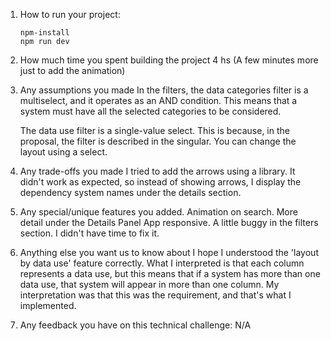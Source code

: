 1. How to run your project:

   ```
   npm-install
   npm run dev
   ```

2. How much time you spent building the project
   4 hs (A few minutes more just to add the animation)

3. Any assumptions you made
   In the filters, the data categories filter is a multiselect, and it operates as an AND condition.
   This means that a system must have all the selected categories to be considered.

   The data use filter is a single-value select. This is because, in the proposal, the filter is described in the singular.
   You can change the layout using a select.

4. Any trade-offs you made
   I tried to add the arrows using a library. It didn't work as expected, so instead of showing arrows, I display the dependency system names under the details section.

5. Any special/unique features you added.
   Animation on search.
   More detail under the Details Panel
   App responsive. A little buggy in the filters section. I didn't have time to fix it.

6. Anything else you want us to know about
   I hope I understood the 'layout by data use' feature correctly. What I interpreted is that each column represents a data use, but this means that if a system has more than one data use, that system will appear in more than one column. My interpretation was that this was the requirement, and that's what I implemented.

7. Any feedback you have on this technical challenge: N/A
